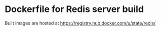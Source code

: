 # Dockerfile for Redis server build

Built images are hosted at https://registry.hub.docker.com/u/state/redis/
